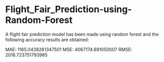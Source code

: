 # Flight_Fair_Prediction-using-Random-Forest

A flight fair prediction model has been made using random forest and the following accuracy results are obtained:

MAE: 1165.0438261347501
MSE: 4067174.691050007
RMSE: 2016.723751793985
